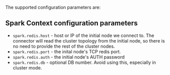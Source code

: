 The supported configuration parameters are:

## Spark Context configuration parameters

* `spark.redis.host` - host or IP of the initial node we connect to. The connector will read the cluster
topology from the initial node, so there is no need to provide the rest of the cluster nodes.
* `spark.redis.port` - the inital node's TCP redis port.
* `spark.redis.auth` - the initial node's AUTH password
* `spark.redis.db` - optional DB number. Avoid using this, especially in cluster mode.


